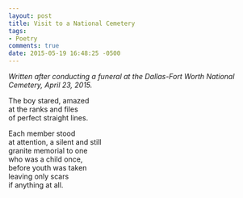 ```yaml
---
layout: post
title: Visit to a National Cemetery
tags:
- Poetry 
comments: true
date: 2015-05-19 16:48:25 -0500
---
```


*Written after conducting a funeral at the Dallas-Fort Worth National Cemetery, April 23, 2015.*

The boy stared, amazed  
at the ranks and files  
of perfect straight lines.  

Each member stood  
at attention, a silent and still  
granite memorial to one  
who was a child once,  
before youth was taken  
leaving only scars  
if anything at all. 
